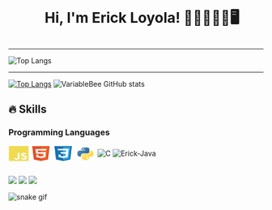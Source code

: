 <!--título-->
<div id="user-content-toc">
  <ul align="center">
    <summary><h1 style="display: inline-block">Hi, I'm Erick Loyola! 👋🏻👱🏻‍♂️🖥️</h1></summary>
</div>
 
<hr>

![Top Langs](https://github-readme-stats.vercel.app/api/top-langs/?username=brunoplazzi&layout=compact&theme=transparent&langs&count=10)


<hr>

[![Top Langs](https://github-readme-stats.vercel.app/api/top-langs/?username=ericklyl&show_icons=true&theme=gotham)](https://github.com/ericklyl/github-readme-stats)
![VariableBee GitHub stats](https://github-readme-stats.vercel.app/api?username=ericklyl&show_icons=true&theme=gotham)


## 🔥 Skills
<!-- Skills: Programming Languages -->
  <div style="flex-basis: 48%;">
    <h3>Programming Languages</h3>
    <img align="center" alt="Js" height="30" width="40" src="https://raw.githubusercontent.com/devicons/devicon/master/icons/javascript/javascript-plain.svg">
    <img align="center" alt="HTML" height="30" width="40" src="https://raw.githubusercontent.com/devicons/devicon/master/icons/html5/html5-original.svg">
    <img align="center" alt="CSS" height="30" width="40" src="https://raw.githubusercontent.com/devicons/devicon/master/icons/css3/css3-original.svg">
    <img align="center" alt="Python" height="30" width="40" src="https://raw.githubusercontent.com/devicons/devicon/master/icons/python/python-original.svg">
    <img align="center" alt="C" height="30" width="40" src="https://cdn.jsdelivr.net/gh/devicons/devicon/icons/c/c-original.svg">
    <img align="center" alt="Erick-Java" height="30" width="40" src="https://camo.githubusercontent.com/973913d161ca9ac03d1e941e3c0a9785dd928059a48274ed2b3ff564b5c564b2/68747470733a2f2f63646e2e6a7364656c6976722e6e65742f67682f64657669636f6e732f64657669636f6e2f69636f6e732f6a6176612f6a6176612d6f726967696e616c2e737667">
  </div>

  

  
  ##
 
<div> 
  <a href="https://www.instagram.com/ericklyl?igsh=MWVxeWdoNGdpMWh1dQ==" target="_blank"><img src="https://img.shields.io/badge/-Instagram-%23E4405F?style=for-the-badge&logo=instagram&logoColor=white" target="_blank"></a>
  <a href = "malito:gamaerick027@gmail.com"><img src="https://img.shields.io/badge/-Gmail-%23333?style=for-the-badge&logo=gmail&logoColor=white" target="_blank"></a>
  <a href="https://www.linkedin.com/in/erickgll/" target="_blank"><img src="https://img.shields.io/badge/-LinkedIn-%230077B5?style=for-the-badge&logo=linkedin&logoColor=white" target="_blank"></a> 

  
</div>

 ![snake gif](https://github.com/ericklyl/ericklyl/blob/output/github-contribution-grid-snake.gif)

